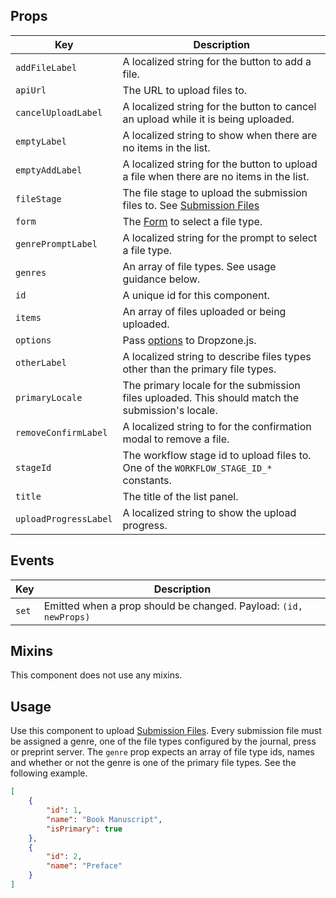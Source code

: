 
## Props

| Key | Description |
| --- | --- |
| `addFileLabel` | A localized string for the button to add a file. |
| `apiUrl` | The URL to upload files to. |
| `cancelUploadLabel` | A localized string for the button to cancel an upload while it is being uploaded. |
| `emptyLabel` | A localized string to show when there are no items in the list. |
| `emptyAddLabel` | A localized string for the button to upload a file when there are no items in the list. |
| `fileStage` | The file stage to upload the submission files to. See [Submission Files](https://docs.pkp.sfu.ca/dev/documentation/en/submission-files) |
| `form` | The [Form](#/component/Form) to select a file type. |
| `genrePromptLabel` | A localized string for the prompt to select a file type. |
| `genres` | An array of file types. See usage guidance below. |
| `id` | A unique id for this component. |
| `items` | An array of files uploaded or being uploaded. |
| `options` | Pass [options](https://www.dropzonejs.com/#configuration-options) to Dropzone.js. |
| `otherLabel` | A localized string to describe files types other than the primary file types. |
| `primaryLocale` | The primary locale for the submission files uploaded. This should match the submission's locale. |
| `removeConfirmLabel` | A localized string to for the confirmation modal to remove a file. |
| `stageId` | The workflow stage id to upload files to. One of the `WORKFLOW_STAGE_ID_*` constants. |
| `title` | The title of the list panel. |
| `uploadProgressLabel` | A localized string to show the upload progress. |

## Events

| Key | Description |
| --- | --- |
| `set` | Emitted when a prop should be changed. Payload: `(id, newProps)` |

## Mixins

This component does not use any mixins.

## Usage

Use this component to upload [Submission Files](https://docs.pkp.sfu.ca/dev/documentation/en/submission-files). Every submission file must be assigned a genre, one of the file types configured by the journal, press or preprint server. The `genre` prop expects an array of file type ids, names and whether or not the genre is one of the primary file types. See the following example.

```json
[
    {
        "id": 1,
        "name": "Book Manuscript",
        "isPrimary": true
    },
    {
        "id": 2,
        "name": "Preface"
    }
]
```
